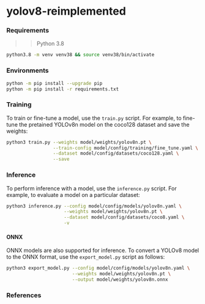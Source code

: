 # yolov8-reimplemented

### Requirements
>> Python 3.8
```bash
python3.8 -m venv venv38 && source venv38/bin/activate
```
### Environments

```bash
python -m pip install --upgrade pip
python -m pip install -r requirements.txt 
```

### Training

To train or fine-tune a model, use the `train.py` script. For example, to fine-tune the pretained YOLOv8n model on the coco128 dataset and save the weights:
```bash
python3 train.py --weights model/weights/yolov8n.pt \
                 --train-config model/config/training/fine_tune.yaml \
                 --dataset model/config/datasets/coco128.yaml \
                 --save
```

### Inference

To perform inference with a model, use the `inference.py` script. For example, to evaluate a model on a particular dataset:
```bash
python3 inference.py --config model/config/models/yolov8n.yaml \
                     --weights model/weights/yolov8n.pt \
                     --dataset model/config/datasets/coco8.yaml \
                     -v
```

#### ONNX
ONNX models are also supported for inference. To convert a YOLOv8 model to the ONNX format, use the `export_model.py` script as follows:
```bash
python3 export_model.py --config model/config/models/yolov8n.yaml \
                        --weights model/weights/yolov8n.pt \
                        --output model/weights/yolov8n.onnx
```

### References

